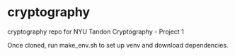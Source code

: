 # cryptography
cryptography repo for NYU Tandon Cryptography - Project 1

Once cloned, run make_env.sh to set up venv and download dependencies.
